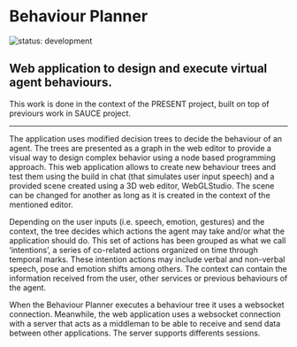 # Behaviour Planner
![status: development](https://img.shields.io/badge/status-development-blue.svg)

Web application to design and execute virtual agent behaviours.
--
This work is done in the context of the PRESENT project, built on top of previours work in SAUCE project.

---

The application uses modified decision trees to decide the behaviour of an agent. The trees are presented as a graph in the web editor to provide a visual way to design complex behavior using a node based programming approach. This web application allows to create new behaviour trees and test them using the build in chat (that simulates user input speech) and a provided scene created using a 3D web editor, WebGLStudio. The scene can be changed for another as long as it is created in the context of the mentioned editor.

Depending on the user inputs (i.e. speech, emotion, gestures) and the context, the tree decides which actions the agent may take and/or what the application should do. This set of actions has been grouped as what we call ‘intentions’, a series of co-related actions organized on time through temporal marks. These intention actions may include verbal and non-verbal speech, pose and emotion shifts among others. The context can contain the information received from the user, other services or previous behaviours of the agent.

When the Behaviour Planner executes a behaviour tree it uses a websocket connection. Meanwhile, the web application uses a websocket connection with a server that acts as a middleman to be able to receive and send data between other applications. The server supports differents sessions.
